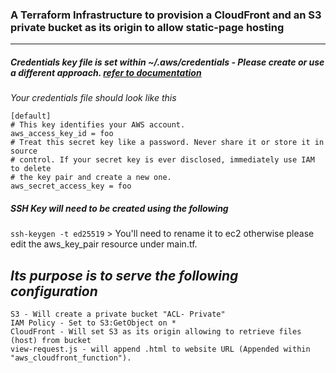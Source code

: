 ﻿### A Terraform Infrastructure to provision a CloudFront and an S3 private bucket as its origin to allow static-page hosting
 <hr>
 
 ##### _Credentials key file is set within ~/.aws/credentials - Please create or use a different approach. [refer to documentation](https://registry.terraform.io/providers/hashicorp/aws/latest/docs)_
*Your credentials file should look like this*
 ```
 [default]
# This key identifies your AWS account.
aws_access_key_id = foo
# Treat this secret key like a password. Never share it or store it in source
# control. If your secret key is ever disclosed, immediately use IAM to delete
# the key pair and create a new one.
aws_secret_access_key = foo
 ```
 
 ##### _SSH Key will need to be created using the following_
 `ssh-keygen -t ed25519` > You'll need to rename it to ec2 otherwise please edit the aws_key_pair resource under main.tf.
 
 
 ## *Its purpose is to serve the following configuration*
```
S3 - Will create a private bucket "ACL- Private"
IAM Policy - Set to S3:GetObject on *
CloudFront - Will set S3 as its origin allowing to retrieve files (host) from bucket
view-request.js - will append .html to website URL (Appended within "aws_cloudfront_function").
```
